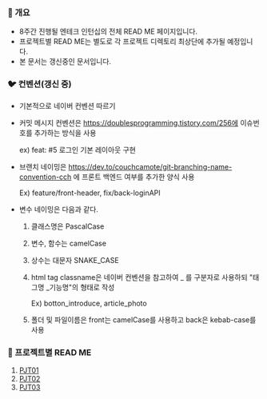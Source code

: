 
### 🐯 개요

- 8주간 진행될 엔테크 인턴십의 전체 READ ME 페이지입니다.
- 프로젝트별 READ ME는 별도로 각 프로젝트 디렉토리 최상단에 추가될 예정입니다.
- 본 문서는 갱신중인 문서입니다.



### 🐦 컨벤션(갱신 중)

- 기본적으로 네이버 컨벤션 따르기

- 커밋 메시지 컨벤션은 https://doublesprogramming.tistory.com/256에 이슈번호를 추가하는 방식을 사용

  ex) feat: #5 로그인 기본 레이아웃 구현

- 브랜치 네이밍은 https://dev.to/couchcamote/git-branching-name-convention-cch 에 프론트 백엔드 여부를 추가한 양식 사용

  Ex) feature/front-header, fix/back-loginAPI

- 변수 네이밍은 다음과 같다.

  1. 클래스명은 PascalCase

  2. 변수, 함수는 camelCase

  3. 상수는 대문자 SNAKE_CASE

  4. html tag classname은 네이버 컨벤션을 참고하여 _ 를 구분자로 사용하되 "태그명 _기능명"의 형태로 작성

     Ex) botton_introduce, article_photo

  5. 폴더 및 파일이름은 front는 camelCase를 사용하고 back은 kebab-case를 사용



### 🐶 프로젝트별 READ ME

1. [PJT01](https://gitlab.edwith.org/nts-2020-2nd-team3/cho_hyun_wook/blob/PJT1_dev/PJT_01/PJT01_README.md)
2. [PJT02](https://gitlab.edwith.org/nts-2020-2nd-team3/cho_hyun_wook/blob/PJT2_dev/PJT_02/PJT02_README.md)
3. [PJT03](https://gitlab.edwith.org/nts-2020-2nd-team3/cho_hyun_wook/blob/master/PJT_Reservation/PJT03_README.md)
